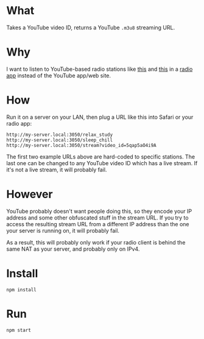 # What

Takes a YouTube video ID, returns a YouTube `.m3u8` streaming URL.

# Why

I want to listen to YouTube-based radio stations like [this][1] and [this][2] in a [radio app][3] instead of the YouTube app/web site.

[1]: https://www.youtube.com/watch?v=5qap5aO4i9A
[2]: https://www.youtube.com/watch?v=DWcJFNfaw9c
[3]: https://triode.app

# How

Run it on a server on your LAN, then plug a URL like this into Safari or your radio app:

    http://my-server.local:3050/relax_study
    http://my-server.local:3050/sleep_chill
    http://my-server.local:3050/stream?video_id=5qap5aO4i9A

The first two example URLs above are hard-coded to specific stations. The last one can be changed to any YouTube video ID which has a live stream. If it's not a live stream, it will probably fail.

# However

YouTube probably doesn't want people doing this, so they encode your IP address and some other obfuscated stuff in the stream URL. If you try to access the resulting stream URL from a different IP address than the one your server is running on, it will probably fail.

As a result, this will probably only work if your radio client is behind the same NAT as your server, and probably only on IPv4.

# Install

    npm install

# Run

    npm start
